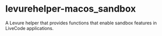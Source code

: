 # levurehelper-macos_sandbox
A Levure helper that provides functions that enable sandbox features in LiveCode applications.
